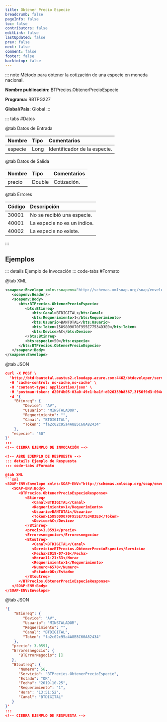 ```yaml
---
title: Obtener Precio Especie
breadcrumb: false
pageInfo: false
toc: false
contributors: false
editLink: false
lastUpdated: false
prev: false
next: false
comment: false
footer: false
backtotop: false
---
```


<!-- ABRE DATOS DEL MÉTODO -->
::: note Método para obtener la cotización de una especie en moneda nacional.

**Nombre publicación:** BTPrecios.ObtenerPrecioEspecie

**Programa:** RBTPG227

**Global/País:** Global
:::
<!-- CIERRA DATOS DEL MÉTODO -->

<!-- ABRE TABLA DE DATOS -->
::: tabs #Datos 

@tab Datos de Entrada

Nombre | Tipo | Comentarios
:--------- | :--------- | :---------
especie | Long | Identificador de la especie.

@tab Datos de Salida

Nombre | Tipo | Comentarios
:--------- | :----------- | :-----------
precio | Double | Cotización.

@tab Errores

Código | Descripción
:--------- | :-----------
30001 | No se recibió una especie.
40001 | La especie no es un índice.
40002 | La especie no existe.
::: 
<!-- CIERRA TABLA DE DATOS -->

## **Ejemplos**

<!-- ABRE EJEMPLO DE INVOCACIÓN -->
::: details Ejemplo de Invocación 
::: code-tabs #Formato

@tab XML
```xml
<soapenv:Envelope xmlns:soapenv="http://schemas.xmlsoap.org/soap/envelope/" xmlns:bts="http://uy.com.dlya.bantotal/BTSOA/">
   <soapenv:Header/>
   <soapenv:Body>
      <bts:BTPrecios.ObtenerPrecioEspecie>
         <bts:Btinreq>
            <bts:Canal>BTDIGITAL</bts:Canal>
            <bts:Requerimiento>1</bts:Requerimiento>
            <bts:Usuario>BANTOTAL</bts:Usuario>
            <bts:Token>1589809070F955E77534D3E0</bts:Token>
            <bts:Device>AC</bts:Device>
         </bts:Btinreq>
         <bts:especie>50</bts:especie>
      </bts:BTPrecios.ObtenerPrecioEspecie>
   </soapenv:Body>
</soapenv:Envelope>
```

@tab JSON
```json
curl -X POST \
  'http://btd-bantotal.eastus2.cloudapp.azure.com:4462/btdeveloper/servlet/com.dlya.bantotal.odwsbt_BTPrecios_v1?ObtenerPrecioEspecie=' \
  -H 'cache-control: no-cache,no-cache' \
  -H 'content-type: application/json' \
  -H 'postman-token: d20f4b05-03a0-49c1-ba1f-d026339b8367,3f56f9d3-094e-474b-8730-6840899770d7' \
  -d '{
	"Btinreq": {
		"Device": "AV",
		"Usuario": "MINSTALADOR",
		"Requerimiento": "",
		"Canal": "BTDIGITAL",
		"Token": "fa2c02c95a4A8B5C60A82434"
	},
   "especie": "50"
}'
:::
<!-- CIERRA EJEMPLO DE INVOCACIÓN -->

<!-- ABRE EJEMPLO DE RESPUESTA -->
::: details Ejemplo de Respuesta 
::: code-tabs #Formato

@tab XML
```xml
<SOAP-ENV:Envelope xmlns:SOAP-ENV="http://schemas.xmlsoap.org/soap/envelope/" xmlns:xsd="http://www.w3.org/2001/XMLSchema" xmlns:SOAP-ENC="http://schemas.xmlsoap.org/soap/encoding/" xmlns:xsi="http://www.w3.org/2001/XMLSchema-instance">
   <SOAP-ENV:Body>
      <BTPrecios.ObtenerPrecioEspecieResponse>
         <Btinreq>
            <Canal>BTDIGITAL</Canal>
            <Requerimiento>1</Requerimiento>
            <Usuario>BANTOTAL</Usuario>
            <Token>1589809070F955E77534D3E0</Token>
            <Device>AC</Device>
         </Btinreq>
         <precio>3.0591</precio>
         <Erroresnegocio></Erroresnegocio>
         <Btoutreq>
            <Canal>BTDIGITAL</Canal>
            <Servicio>BTPrecios.ObtenerPrecioEspecie</Servicio>
            <Fecha>2019-07-26</Fecha>
            <Hora>11:21:33</Hora>
            <Requerimiento>1</Requerimiento>
            <Numero>6570</Numero>
            <Estado>OK</Estado>
         </Btoutreq>
      </BTPrecios.ObtenerPrecioEspecieResponse>
   </SOAP-ENV:Body>
</SOAP-ENV:Envelope>
```

@tab JSON
```json
'{
	"Btinreq": {
		"Device": "AV",
		"Usuario": "MINSTALADOR",
		"Requerimiento": "",
		"Canal": "BTDIGITAL",
		"Token": "fa2c02c95a4A8B5C60A82434"
	},
   "precio": 3.0591,
   "Erroresnegocio": {
      "BTErrorNegocio": []
   },
   "Btoutreq": {
      "Numero": 56,
      "Servicio": "BTPrecios.ObtenerPrecioEspecie",
      "Estado": "OK",
      "Fecha": "2019-10-25",
      "Requerimiento": "1",
      "Hora": "13:51:52",
      "Canal": "BTDIGITAL"
   }
}'
::: 
<!-- CIERRA EJEMPLO DE RESPUESTA -->